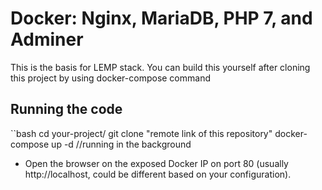 # Docker: Nginx, MariaDB, PHP 7, and Adminer

This is the basis for LEMP stack.
You can build this yourself after cloning this project by using docker-compose
command

## Running the code

``bash
cd your-project/
git clone "remote link of this repository"
docker-compose up -d //running in the background

- Open the browser on the exposed Docker IP on port 80 (usually http://localhost, could be different based on your configuration).
